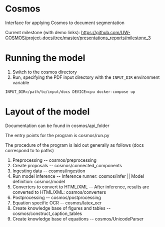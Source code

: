 # Cosmos
Interface for applying Cosmos to document segmentation

Current milestone (with demo links): https://github.com/UW-COSMOS/project-docs/tree/master/presentations_reports/milestone_3

# Running the model

1. Switch to the cosmos directory
2. Run, specifying the PDF input directory with the `INPUT_DIR` environment variable

```
INPUT_DIR=/path/to/input/docs DEVICE=cpu docker-compose up
```
# Layout of the model

Documentation can be found in cosmos/api_folder

The entry points for the program is cosmos/run.py

The procedure of the program is laid out generally as follows (docs correspond to to paths)

1. Preprocessing -- cosmos/preprocessing
2. Create proposals -- cosmos/connected_components
3. Ingesting data -- cosmos/ingestion
4. Run model inference -- Inference runner: cosmos/infer ||  Model definition: cosmos/model
5. Converters to convert to HTML/XML -- After inference, results are converted to HTML/XML: cosmos/converters
6. Postprocessing -- cosmos/postprocessing
7. Equation specific OCR -- cosmos/latex_ocr
8. Create knowledge base of figures and tables -- cosmos/construct_caption_tables
9. Create knowledge base of equations -- cosmos/UnicodeParser

